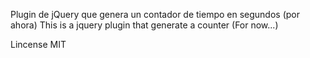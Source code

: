 Plugin de jQuery que genera un contador de tiempo en segundos (por ahora)
This is a jquery plugin that generate a counter (For now...)

Lincense MIT